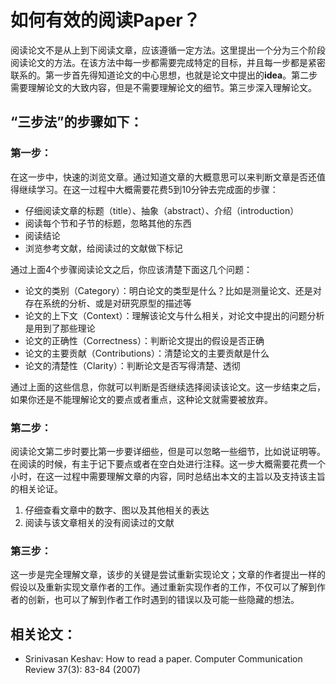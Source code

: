 # 如何有效的阅读Paper？

阅读论文不是从上到下阅读文章，应该遵循一定方法。这里提出一个分为三个阶段阅读论文的方法。在该方法中每一步都需要完成特定的目标，并且每一步都是紧密联系的。第一步首先得知道论文的中心思想，也就是论文中提出的**idea**。第二步需要理解论文的大致内容，但是不需要理解论文的细节。第三步深入理解论文。

## “三步法”的步骤如下：

### 第一步：

在这一步中，快速的浏览文章。通过知道文章的大概意思可以来判断文章是否还值得继续学习。在这一过程中大概需要花费5到10分钟去完成面的步骤：

* 仔细阅读文章的标题（title）、抽象（abstract）、介绍（introduction）
* 阅读每个节和子节的标题，忽略其他的东西
* 阅读结论
* 浏览参考文献，给阅读过的文献做下标记
  
通过上面4个步骤阅读论文之后，你应该清楚下面这几个问题：

* 论文的类别（Category）：明白论文的类型是什么？比如是测量论文、还是对存在系统的分析、或是对研究原型的描述等
* 论文的上下文（Context）：理解该论文与什么相关，对论文中提出的问题分析是用到了那些理论
* 论文的正确性（Correctness）：判断论文提出的假设是否正确
* 论文的主要贡献（Contributions）：清楚论文的主要贡献是什么
* 论文的清楚性（Clarity）：判断论文是否写得清楚、透彻

通过上面的这些信息，你就可以判断是否继续选择阅读该论文。这一步结束之后，如果你还是不能理解论文的要点或者重点，这种论文就需要被放弃。
  
### 第二步：

阅读论文第二步时要比第一步要详细些，但是可以忽略一些细节，比如说证明等。在阅读的时候，有主于记下要点或者在空白处进行注释。这一步大概需要花费一个小时，在这一过程中需要理解文章的内容，同时总结出本文的主旨以及支持该主旨的相关论证。

  1. 仔细查看文章中的数字、图以及其他相关的表达
  2. 阅读与该文章相关的没有阅读过的文献
  
### 第三步：
这一步是完全理解文章，该步的关键是尝试重新实现论文；文章的作者提出一样的假设以及重新实现文章作者的工作。通过重新实现作者的工作，不仅可以了解到作者的创新，也可以了解到作者工作时遇到的错误以及可能一些隐藏的想法。

## 相关论文：
* Srinivasan Keshav: How to read a paper. Computer Communication Review 37(3): 83-84 (2007)
